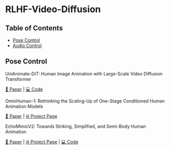 # RLHF-Video-Diffusion

## Table of Contents
- [Pose Control](https://github.com/wangqiang9/Awesome-Controllable-Video-Diffusion#pose-control)
- [Audio Control](https://github.com/wangqiang9/Awesome-Controllable-Video-Diffusion#audio-control)


## Pose Control

UniAnimate-DiT: Human Image Animation with Large-Scale Video Diffusion Transformer

[📄 Paper](https://arxiv.org/abs/2504.11289) | [💻 Code](https://github.com/ali-vilab/UniAnimate-DiT)

OmniHuman-1: Rethinking the Scaling-Up of One-Stage Conditioned Human Animation Models

[📄 Paper](http://arxiv.org/abs/2502.01061) | [🌐 Project Page](https://omnihuman-lab.github.io/) 

EchoMimicV2: Towards Striking, Simplified, and Semi-Body Human Animation

[📄 Paper](https://arxiv.org/abs/2411.10061) | [🌐 Project Page](https://github.com/antgroup/echomimic_v2) | [💻 Code](https://github.com/antgroup/echomimic_v2)
